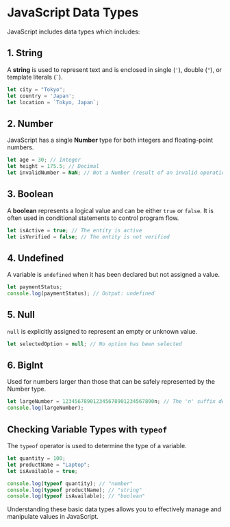 # JavaScript Data Types

JavaScript includes data types which includes:

## 1. String
A **string** is used to represent text and is enclosed in single (`'`), double (`"`), or template literals (`` ` ``).

```js
let city = "Tokyo";
let country = 'Japan';
let location = `Tokyo, Japan`;
```

## 2. Number
JavaScript has a single **Number** type for both integers and floating-point numbers.

```js
let age = 30; // Integer
let height = 175.5; // Decimal
let invalidNumber = NaN; // Not a Number (result of an invalid operation)
```

## 3. Boolean
A **boolean** represents a logical value and can be either `true` or `false`. It is often used in conditional statements to control program flow.

```js
let isActive = true; // The entity is active
let isVerified = false; // The entity is not verified
```

## 4. Undefined
A variable is `undefined` when it has been declared but not assigned a value.

```js
let paymentStatus;
console.log(paymentStatus); // Output: undefined
```

## 5. Null
`null` is explicitly assigned to represent an empty or unknown value.

```js
let selectedOption = null; // No option has been selected
```

## 6. BigInt
Used for numbers larger than those that can be safely represented by the Number type.

```js
let largeNumber = 123456789012345678901234567890n; // The 'n' suffix denotes a BigInt
console.log(largeNumber);
```

## Checking Variable Types with `typeof`
The `typeof` operator is used to determine the type of a variable.

```js
let quantity = 100;
let productName = "Laptop";
let isAvailable = true;

console.log(typeof quantity); // "number"
console.log(typeof productName); // "string"
console.log(typeof isAvailable); // "boolean"
```

Understanding these basic data types allows you to effectively manage and manipulate values in JavaScript.
